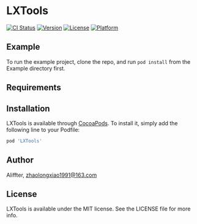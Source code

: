# LXTools

[![CI Status](https://img.shields.io/travis/Aliffter/LXTools.svg?style=flat)](https://travis-ci.org/Aliffter/LXTools)
[![Version](https://img.shields.io/cocoapods/v/LXTools.svg?style=flat)](https://cocoapods.org/pods/LXTools)
[![License](https://img.shields.io/cocoapods/l/LXTools.svg?style=flat)](https://cocoapods.org/pods/LXTools)
[![Platform](https://img.shields.io/cocoapods/p/LXTools.svg?style=flat)](https://cocoapods.org/pods/LXTools)

## Example

To run the example project, clone the repo, and run `pod install` from the Example directory first.

## Requirements

## Installation

LXTools is available through [CocoaPods](https://cocoapods.org). To install
it, simply add the following line to your Podfile:

```ruby
pod 'LXTools'
```

## Author

Aliffter, zhaolongxiao1991@163.com

## License

LXTools is available under the MIT license. See the LICENSE file for more info.
